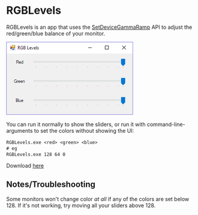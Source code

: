 # RGBLevels

RGBLevels is an app that uses the [SetDeviceGammaRamp](https://docs.microsoft.com/en-us/windows/desktop/api/wingdi/nf-wingdi-setdevicegammaramp) API to adjust the red/green/blue balance of your monitor.

![Screenshot; three sliders, one for red, one for green, one for blue](https://github.com/suchipi/RGBLevels/raw/master/screenshot.png)

You can run it normally to show the sliders, or run it with command-line-arguments to set the colors without showing the UI:

```
RGBLevels.exe <red> <green> <blue>
# eg
RGBLevels.exe 128 64 0
```

Download [here](https://github.com/suchipi/RGBLevels/releases/download/0.0.1/RGBLevels.exe)

## Notes/Troubleshooting

Some monitors won't change color *at all* if any of the colors are set below 128. If it's not working, try moving all your sliders above 128.
